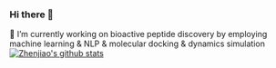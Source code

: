 ### Hi there 👋

<!--
**dzjxzyd/dzjxzyd** is a ✨ _special_ ✨ repository because its `README.md` (this file) appears on your GitHub profile.

Here are some ideas to get you started:

- 🔭 I’m currently working on bioactive peptide discovery by employing machine learning & NLP & molecular docking & dynamics simulation
- 🌱 I’m currently learning ...
- 👯 I’m looking to collaborate on ...
- 🤔 I’m looking for help with ...
- 💬 Ask me about ...
- 📫 How to reach me: ...
- 😄 Pronouns: ...
- ⚡ Fun fact: ...
-->
🔭 I’m currently working on bioactive peptide discovery by employing machine learning & NLP & molecular docking & dynamics simulation
[![Zhenjiao's github stats](https://github-readme-stats.vercel.app/api?username=dzjxzyd&show_icons=true)](https://github.com/lileipisces/github-readme-stats)
